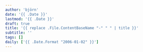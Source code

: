 ```yaml
---
author: 'björn'
date: '{{ .Date }}'
lastmod: '{{ .Date }}'
draft: true
title: '{{ replace .File.ContentBaseName "-" " " | title }}'
subtitle: ''
tags: []
daily: ['{{ .Date.Format "2006-01-02" }}']
---
```

